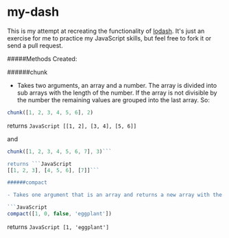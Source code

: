 # my-dash

This is my attempt at recreating the functionality of [lodash](https://github.com/lodash/lodash/). It's just an exercise for me to practice my JavaScript skills, but feel free to fork it or send a pull request.

#####Methods Created:

######chunk

 - Takes two arguments, an array and a number. The array is divided into sub arrays with the length of the number. If the array is not divisible by the number the remaining values are grouped into the last array. So:

```JavaScript
chunk([1, 2, 3, 4, 5, 6], 2)
```

returns ```JavaScript
[[1, 2], [3, 4], [5, 6]]```

and

```JavaScript
chunk([1, 2, 3, 4, 5, 6, 7], 3)```

returns ```JavaScript
[[1, 2, 3], [4, 5, 6], [7]]```

######compact

- Takes one argument that is an array and returns a new array with the falsey values removed. So:

```JavaScript
compact([1, 0, false, 'eggplant'])
```

returns ```JavaScript
[1, 'eggplant']```

